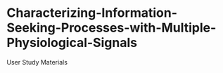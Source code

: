 # Characterizing-Information-Seeking-Processes-with-Multiple-Physiological-Signals
User Study Materials
